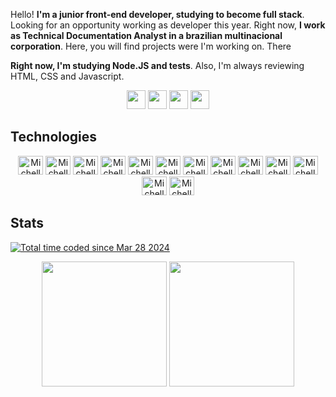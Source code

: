 
Hello! **I'm a junior front-end developer, studying to become full stack**. Looking for an opportunity working as developer this year. Right now, **I work as Technical Documentation Analyst in a brazilian multinacional corporation**. Here, you will find projects were I'm working on. There

**Right now, I'm studying Node.JS and tests**. Also, I'm always reviewing HTML, CSS and Javascript. 

<div align="center">
  <a href="https://twitter.com/_michellemello" target="_blank"> <img height="30" src="https://img.shields.io/badge/Twitter-%23333?style=for-the-badge&logo=twitter&logoColor=white" target="_blank"></a>
  <a href="https://www.linkedin.com/in/michelle-mello-18827b163/" target="_blank"> <img height="30" src="https://img.shields.io/badge/LinkedIn-%23333?style=for-the-badge&logo=linkedin&logoColor=white"   target="_blank"></a>
  <a href = "mailto:mello.de.michelle@gmail.com"><img height="30" src="https://img.shields.io/badge/-Gmail-%23333?style=for-the-badge&logo=gmail&logoColor=white" target="_blank"></a>
  <a href = "https://dev.to/_michellemello"><img height="30" src="https://img.shields.io/badge/-Dev.to-%23333?style=for-the-badge&logo=devdotto&logoColor=white" target="_blank"></a> 
</div>

## Technologies
<div align="center">
  <img alt="Michelle-HTML" height="30" width="40" src="https://cdn.jsdelivr.net/gh/devicons/devicon/icons/html5/html5-original.svg" />
  <img alt="Michelle-CSS" height="30" width="40" src="https://cdn.jsdelivr.net/gh/devicons/devicon/icons/css3/css3-original.svg" />
  <img alt="Michelle-Js" height="30" width="40" src="https://cdn.jsdelivr.net/gh/devicons/devicon/icons/javascript/javascript-original.svg" />
  <img alt="Michelle-ReactJS" height="30" width="40" src="https://cdn.jsdelivr.net/gh/devicons/devicon/icons/react/react-original.svg" />
  <img alt="Michelle-NodeJS" height="30" width="40" src="https://cdn.jsdelivr.net/gh/devicons/devicon/icons/nodejs/nodejs-original.svg" />
  <img alt="Michelle-Jest" height="30" width="40" src="https://cdn.jsdelivr.net/gh/devicons/devicon/icons/jest/jest-plain.svg" />
  <img alt="Michelle-NPM" height="30" width="40" src="https://cdn.jsdelivr.net/gh/devicons/devicon/icons/npm/npm-original-wordmark.svg" />
  <img alt="Michelle-GitHub" height="30" width="40" src="https://cdn.jsdelivr.net/gh/devicons/devicon/icons/github/github-original.svg" />
  <img alt="Michelle-Git" height="30" width="40" src="https://cdn.jsdelivr.net/gh/devicons/devicon/icons/git/git-original.svg" />
  <img alt="Michelle-GitLab" height="30" width="40" src="https://cdn.jsdelivr.net/gh/devicons/devicon/icons/gitlab/gitlab-original.svg" />
  <img alt="Michelle-Notion" height="30" width="40" src="https://cdn.jsdelivr.net/gh/devicons/devicon/icons/notion/notion-original.svg" />
  <img alt="Michelle-Jira" height="30" width="40" src="https://cdn.jsdelivr.net/gh/devicons/devicon/icons/jira/jira-original.svg" />
  <img alt="Michelle-Linux" height="30" width="40" src="https://cdn.jsdelivr.net/gh/devicons/devicon/icons/linux/linux-original.svg" />
</div>

## Stats

<a href="https://wakatime.com/@018e864b-c555-4395-be78-3f9a65937485"><img src="https://wakatime.com/badge/user/018e864b-c555-4395-be78-3f9a65937485.svg" alt="Total time coded since Mar 28 2024" /></a>

<div align="center">
  <img height="200em" src="https://github-readme-stats.vercel.app/api?username=michellemello&show_icons=true&theme=radical">
  <img height="200em" src="https://github-readme-stats.vercel.app/api/top-langs/?username=michellemello&layout=donut&theme=radical">
</div>
